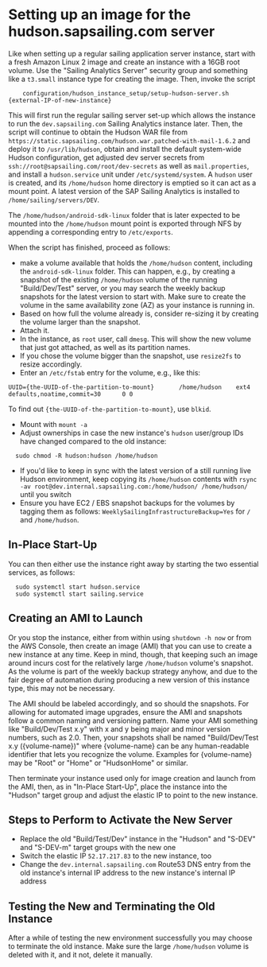 # Setting up an image for the hudson.sapsailing.com server

Like when setting up a regular sailing application server instance, start with a fresh Amazon Linux 2 image and create an instance with a 16GB root volume. Use the "Sailing Analytics Server" security group and something like a ``t3.small`` instance type for creating the image. Then, invoke the script
```
    configuration/hudson_instance_setup/setup-hudson-server.sh {external-IP-of-new-instance}
```
This will first run the regular sailing server set-up which allows the instance to run the ``dev.sapsailing.com`` Sailing Analytics instance later. Then, the script will continue to obtain the Hudson WAR file from ``https://static.sapsailing.com/hudson.war.patched-with-mail-1.6.2`` and deploy it to ``/usr/lib/hudson``, obtain and install the default system-wide Hudson configuration, get adjusted dev server secrets from ``ssh://root@sapsailing.com/root/dev-secrets`` as well as ``mail.properties``, and install a ``hudson.service`` unit under ``/etc/systemd/system``. A ``hudson`` user is created, and its ``/home/hudson`` home directory is emptied so it can act as a mount point. A latest version of the SAP Sailing Analytics is installed to ``/home/sailing/servers/DEV``. 

The ``/home/hudson/android-sdk-linux`` folder that is later expected to be mounted into the ``/home/hudson`` mount point is exported through NFS by appending a corresponding entry to ``/etc/exports``.

When the script has finished, proceed as follows:

* make a volume available that holds the ``/home/hudson`` content, including the ``android-sdk-linux`` folder. This can happen, e.g., by creating a snapshot of the existing ``/home/hudson`` volume of the running "Build/Dev/Test" server, or you may search the weekly backup snapshots for the latest version to start with. Make sure to create the volume in the same availability zone (AZ) as your instance is running in.
* Based on how full the volume already is, consider re-sizing it by creating the volume larger than the snapshot.
* Attach it.
* In the instance, as ``root`` user, call ``dmesg``. This will show the new volume that just got attached, as well as its partition names.
* If you chose the volume bigger than the snapshot, use ``resize2fs`` to resize accordingly.
* Enter an ``/etc/fstab`` entry for the volume, e.g., like this:
```
UUID={the-UUID-of-the-partition-to-mount}       /home/hudson    ext4    defaults,noatime,commit=30      0 0
```
To find out ``{the-UUID-of-the-partition-to-mount}``, use ``blkid``.
* Mount with ``mount -a``
* Adjust ownerships in case the new instance's ``hudson`` user/group IDs have changed compared to the old instance:
```
  sudo chmod -R hudson:hudson /home/hudson
```
* If you'd like to keep in sync with the latest version of a still running live Hudson environment, keep copying its ``/home/hudson`` contents with ``rsync -av root@dev.internal.sapsailing.com:/home/hudson/ /home/hudson/`` until you switch
* Ensure you have EC2 / EBS snapshot backups for the volumes by tagging them as follows: ``WeeklySailingInfrastructureBackup=Yes`` for ``/`` and ``/home/hudson``.

## In-Place Start-Up

You can then either use the instance right away by starting the two essential services, as follows:
```
  sudo systemctl start hudson.service
  sudo systemctl start sailing.service
```
## Creating an AMI to Launch

Or you stop the instance, either from within using ``shutdown -h now`` or from the AWS Console, then create an image (AMI) that you can use to create a new instance at any time. Keep in mind, though, that keeping such an image around incurs cost for the relatively large ``/home/hudson`` volume's snapshot. As the volume is part of the weekly backup strategy anyhow, and due to the fair degree of automation during producing a new version of this instance type, this may not be necessary.

The AMI should be labeled accordingly, and so should the snapshots. For allowing for automated image upgrades, ensure the AMI and snapshots follow a common naming and versioning pattern. Name your AMI something like "Build/Dev/Test x.y" with x and y being major and minor version numbers, such as 2.0. Then, your snapshots shall be named "Build/Dev/Test x.y ({volume-name})" where {volume-name} can be any human-readable identifier that lets you recognize the volume. Examples for {volume-name} may be "Root" or "Home" or "HudsonHome" or similar.

Then terminate your instance used only for image creation and launch from the AMI, then, as in "In-Place Start-Up", place the instance into the "Hudson" target group and adjust the elastic IP to point to the new instance.

## Steps to Perform to Activate the New Server

* Replace the old "Build/Test/Dev" instance in the "Hudson" and "S-DEV" and "S-DEV-m" target groups with the new one
* Switch the elastic IP ``52.17.217.83`` to the new instance, too
* Change the ``dev.internal.sapsailing.com`` Route53 DNS entry from the old instance's internal IP address to the new instance's internal IP address


## Testing the New and Terminating the Old Instance

After a while of testing the new environment successfully you may choose to terminate the old instance. Make sure the large ``/home/hudson`` volume is deleted with it, and it not, delete it manually.